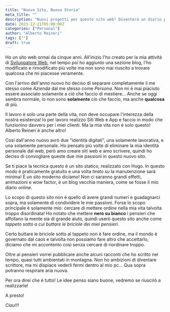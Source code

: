 ```yaml
---
title: "Nuovo Sito, Nuova Storia"
meta_title: ""
description: "Nuovi progetti per questo sito web! Diventerà un diario personale, staccato dalla mia immagine aziendale"
date: 2023-12-21T05:00:00Z
categories: ["Personal"]
author: "Alberto Reineri"
tags: [""]
draft: true
---
```


Ho un sito web ormai da cinque anni. All'inizio l'ho creato per la mia attività di [Sviluppatore Web](https://reineristudio.com), nel tempo poi ho aggiunto una sezione blog, l'ho modificato e rimodificato più volte ma non sono mai riuscito a trovare qualcosa che mi piacesse veramente.

Con l'arrivo dell'anno nuovo ho deciso di separare completamente il me stesso come *Azienda* dal me stesso come *Persona*. Non mi è mai piaciuto essere associato solamente a ciò che faccio di mestiere... Anche se oggi sembra normale, io non sono **solamente** ciò che faccio, ma anche **qualcosa** di più.

Il lavoro è solo una parte della vita, non deve occupare l'interezza della nostra esistenza!
Io per lavoro realizzo Siti Web e App e faccio in modo che funzionino davvero per i miei clienti. Ma la mia vita non è solo questo! Alberto Reineri è anche altro!

Così dall'anno nuovo avrò due "identità digitali", una solamente lavorativa, e una solamente personale.
Ho pensato più volte di eliminare la mia identità personale dal web, però amo creare siti web e amo scrivere, quindi ho deciso di convogliare queste due mie passioni in questo nuovo sito.

Se ti piace la tecnica questo è un sito statico, realizzato con Hugo. In questo modo è praticamente gratuito e una volta *tirato su* la manutenzione sarà minima! È un sito moderno diciamo!
Non ci saranno grandi effetti, animazioni e wow factor, è un blog vecchia maniera, come se fosse il mio diario online.

Lo scopo di questo sito non è quello di avere grandi numeri e guadagnarci sopra, ma solamente di condividere le mie passioni. Forse lo scopo principale è solamente mio: cercare di mettere ordine nella mia vita talvolta troppo disordinata! Ho notato che mettere **nero su bianco** i pensieri che affollano la mente sia di grande aiuto, quindi userò questo sito anche come *tappeto sotto a cui buttare le briciole dei miei pensieri*.

Certo buttare le briciole sotto al tappeto non è fare ordine, ma il mondo è governato dal caos e talvolta non possiamo fare altro che accettarlo, diciamo che mi accontento così senza cercare di riordinare troppo.

Oltre ai pensieri vorrei pubblicare anche alcuni racconti che ho scritto nel tempo, quasi tutti ambientati in montagna. Non ho ambizioni di diventare scrittore, ma mi dispiace vederli fermi dentro al mio pc... Qua sopra potranno respirare aria nuova.

Per ora direi che è tutto! Le idee penso siano buone, vedremo se riuscirò a realizzarle!

A presto!

*Ciau!!!*


